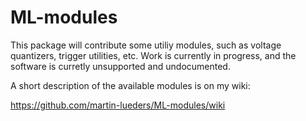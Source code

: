 # ML-modules

This package will contribute some utiliy modules, such as voltage quantizers, trigger utilities, etc.
Work is currently in progress, and the software is curretly unsupported and undocumented.

A short description of the available modules is on my wiki:

https://github.com/martin-lueders/ML-modules/wiki

